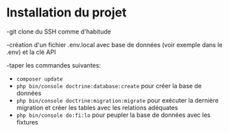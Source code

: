 # Installation du projet

-git clone du SSH comme d'habitude

-création d'un fichier .env.local avec base de données (voir exemple dans le .env) et la clé API

-taper les commandes suivantes:

- `composer update` 
- `php bin/console doctrine:database:create` pour créer la base de données
- `php bin/console doctrine:migration:migrate` pour exécuter la dernière migration et créer les tables avec les relations adéquates
- `php bin/console do:fi:lo` pour peupler la base de données avec les fixtures
